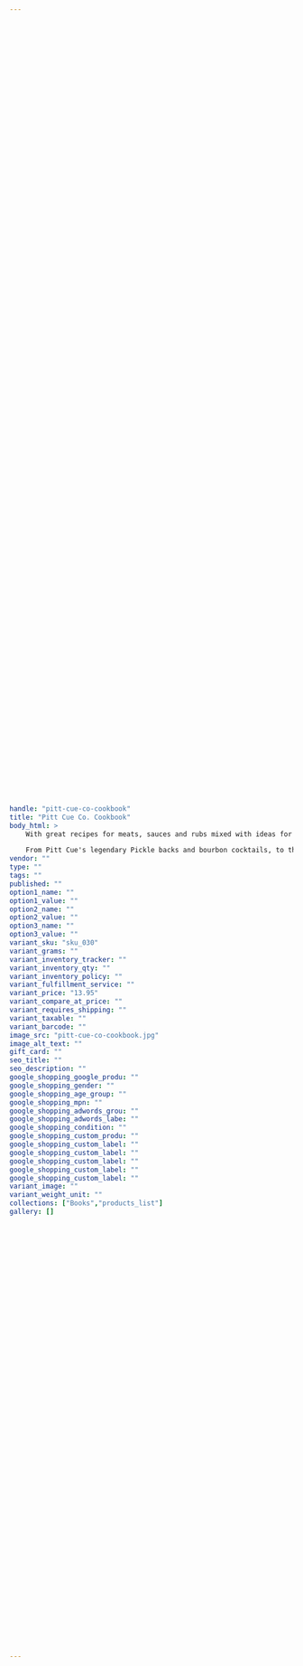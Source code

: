 ```yaml
---
 
 

 
 

 
 

 
 

 
 

 
 

 
 

 
 

 
 

 
 

 
 

 
 

 
 

 
 

 
 

 
 

 
 

 
 

 
 

 
 

 
 

 
 

 
 

 
 

 
 

 
 

 
 

 
 

 
 

 
 

 
 

 
 

handle: "pitt-cue-co-cookbook"
title: "Pitt Cue Co. Cookbook"
body_html: >
    With great recipes for meats, sauces and rubs mixed with ideas for pickles, slaws, puddings and cocktails, plus features on meats, equipment and methods, the Pitt Cue Co. Cookbook is your guide to enjoying the best hot, smoky, sticky, spicy grub all year round.

    From Pitt Cue's legendary Pickle backs and bourbon cocktails, to their acclaimed Pulled pork shoulder; Burnt ends mash; Smoked ox cheek toasts with pickled walnuts; Lamb rib with molasses mop and onion salad; Chipotle & confit garlic slaw; Crispy pickled shiitake mushrooms; Toffee apple grunt; Sticky bourbon & cola pudding and so much more, it's all irresistibly delicious food to savour and share.
vendor: ""
type: ""
tags: ""
published: ""
option1_name: ""
option1_value: ""
option2_name: ""
option2_value: ""
option3_name: ""
option3_value: ""
variant_sku: "sku_030"
variant_grams: ""
variant_inventory_tracker: ""
variant_inventory_qty: ""
variant_inventory_policy: ""
variant_fulfillment_service: ""
variant_price: "13.95"
variant_compare_at_price: ""
variant_requires_shipping: ""
variant_taxable: ""
variant_barcode: ""
image_src: "pitt-cue-co-cookbook.jpg"
image_alt_text: ""
gift_card: ""
seo_title: ""
seo_description: ""
google_shopping_google_produ: ""
google_shopping_gender: ""
google_shopping_age_group: ""
google_shopping_mpn: ""
google_shopping_adwords_grou: ""
google_shopping_adwords_labe: ""
google_shopping_condition: ""
google_shopping_custom_produ: ""
google_shopping_custom_label: ""
google_shopping_custom_label: ""
google_shopping_custom_label: ""
google_shopping_custom_label: ""
google_shopping_custom_label: ""
variant_image: ""
variant_weight_unit: ""
collections: ["Books","products_list"]
gallery: []

 
 

 
 

 
 

 
 

 
 

 
 

 
 

 
 

 
 

 
 

 
 

 
 

 
 

 
 

 
 

 
 

 
 


---
```


